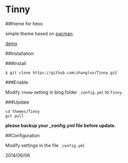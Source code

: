 Tinny
=====

##theme for hexo 

simple theme based on [pacman](https://github.com/A-limon/pacman).

[demo](http://zhanglun.github.io/)

##Installation

###Install

	$ git clone https://github.com/zhanglun/Tinny.git

	
###Enable

Modify <code>theme</code> setting in blog folder <code>_config.yml</code> to <code>Tinny</code>.

###Update

	cd themes/Tinny
	git pull
	
**please backup your _config.yml file before update.**

##Configuration

Modify settings in the file <code>_config.yml</code>



2014/06/06



